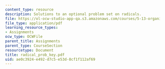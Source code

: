 ```yaml
---
content_type: resource
description: Solutions to an optional problem set on radicals.
file: https://ol-ocw-studio-app-qa.s3.amazonaws.com/courses/5-13-organic-chemistry-ii-fall-2003/ae0c3924e492d7c5e53d8cf1f112af69_radical_prob_key.pdf
file_type: application/pdf
learning_resource_types:
- Assignments
ocw_type: OCWFile
parent_title: Assignments
parent_type: CourseSection
resourcetype: Document
title: radical_prob_key.pdf
uid: ae0c3924-e492-d7c5-e53d-8cf1f112af69
---
```

